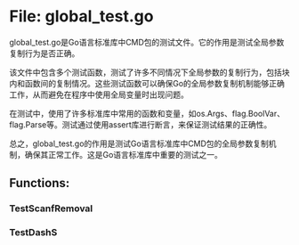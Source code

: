 # File: global_test.go

global_test.go是Go语言标准库中CMD包的测试文件。它的作用是测试全局参数复制行为是否正确。

该文件中包含多个测试函数，测试了许多不同情况下全局参数的复制行为，包括块内和函数间的复制情况。这些测试函数可以确保Go的全局参数复制机制能够正确工作，从而避免在程序中使用全局变量时出现问题。

在测试中，使用了许多标准库中常用的函数和变量，如os.Args、flag.BoolVar、flag.Parse等。测试通过使用assert库进行断言，来保证测试结果的正确性。

总之，global_test.go的作用是测试Go语言标准库中CMD包的全局参数复制机制，确保其正常工作。这是Go语言标准库中重要的测试之一。

## Functions:

### TestScanfRemoval





### TestDashS





